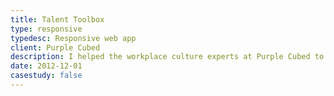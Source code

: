 ```yaml
---
title: Talent Toolbox
type: responsive
typedesc: Responsive web app
client: Purple Cubed
description: I helped the workplace culture experts at Purple Cubed to design the user experience of their award-winning talent management and employee communications platform.
date: 2012-12-01
casestudy: false
---
```

